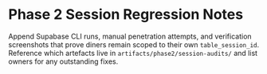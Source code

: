 # Phase 2 Session Regression Notes

Append Supabase CLI runs, manual penetration attempts, and verification screenshots that prove diners remain scoped to their own `table_session_id`. Reference which artefacts live in `artifacts/phase2/session-audits/` and list owners for any outstanding fixes.
